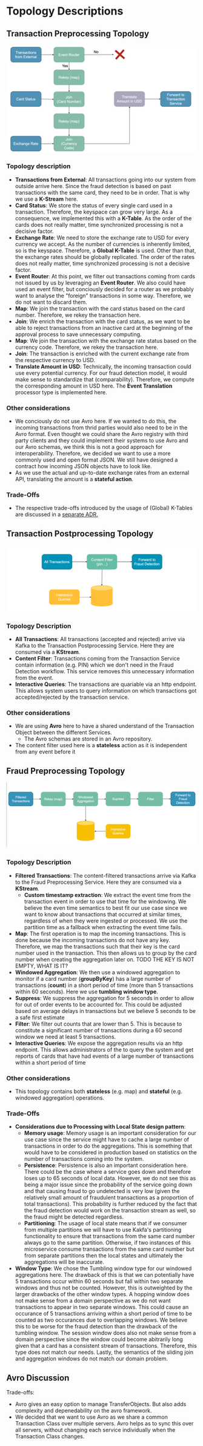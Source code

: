 # Topology Descriptions

## Transaction Preprocessing Topology
![Transaction Preprocessing Topology - Diagram](diagrams/topologies/transaction_preprocessing_topology_diagram.png)
### Topology description
- **Transactions from External**: All transactions going into our system from outside arrive here. Since the fraud detection is based on past transactions with the same card, they need to be in order. That is why we use a **K-Stream** here.
- **Card Status**: We store the status of every single card used in a transaction. Therefore, the keyspace can grow very large. As a consequence, we implemented this with a **K-Table**. As the order of the cards does not really matter, time synchronized processing is not a decisive factor.
- **Exchange Rate**: We need to store the exchange rate to USD for every currency we accept. As the number of currencies is inherently limited, so is the keyspace. Therefore, a **Global K-Table** is used. Other than that, the exchange rates should be globally replicated. The order of the rates does not really matter, time synchronized processing is not a decisive factor.
- **Event Router**: At this point, we filter out transactions coming from cards not issued by us by leveraging an **Event Router**. We also could have used an event filter, but conciously decided for a router as we probably want to analyse the "foreign" transactions in some way. Therefore, we do not want to discard them.
- **Map**: We join the transaction with the card status based on the card number. Therefore, we rekey the transaction here.
- **Join**: We enrich the transaction with the card status, as we want to be able to reject transactions from an inactive card at the beginning of the approval process to save unnecessary computing.
- **Map**: We join the transaction with the exchange rate status based on the currency code. Therefore, we rekey the transaction here.
- **Join**: The transaction is enriched with the current exchange rate from the respective currency to USD.
- **Translate Amount in USD**: Technically, the incoming transaction could use every potential currency. For our fraud detection model, it would make sense to standardize that (comparability). Therefore, we compute the corresponding amount in USD here. The **Event Translation** processor type is implemented here.

### Other considerations
- We conciously do not use Avro here. If we wanted to do this, the incoming transactions from thrid parties would also need to be in the Avro format. Even thought we could share the Avro registry with third party clients and they could implement their systems to use Avro and our Avro schemas, we think this is not a good approach for interoperability. Therefore, we decided we want to use a more commonly used and open format  JSON. We still have designed a contract how incoming JSON objects have to look like.
- As we use the actual and up-to-date exchange rates from an external API, translating the amount is a **stateful action**.

### Trade-Offs
- The respective trade-offs introduced by the usage of (Global) K-Tables are discussed in a [separate ADR.](./architecture/decisions/0009-use-caching-in-preprocessing.md)
## Transaction Postprocessing Topology

![Transaction Postprocessing Topology - Diagram](diagrams/topologies/transaction_postprocessing_topology_diagram.png)
### Topology Description
- **All Transactions**: All transactions (accepted and rejected) arrive via Kafka to the Transaction Postprocessing Service. Here they are consumed via a **KStream**.
- **Content Filter**: Transactions coming from the Transaction Service contain information (e.g. PIN) which we don't need in the Fraud Detection workflow. This service removes this unnecessary information from the event.
- **Interactive Queries**: The transactions are quariable via an http endpoint. This allows system users to query information on which transactions got accepted/rejected by the transaction service.

### Other considerations
- We are using **Avro** here to have a shared understand of the Transaction Object between the different Services.
  - The Avro schemas are stored in an Avro repository.
- The content filter used here is a **stateless** action as it is independent from any event before it
## Fraud Preprocessing Topology

![Fraud Preprocessing Topology - Diagram](diagrams/topologies/fraud_preprocessing_topology_diagram.png)

### Topology Description
- **Filtered Transactions**: The content-filtered transactions arrive via Kafka to the Fraud Preprocessing Service. Here they are consumed via a **KStream**.
  - **Custom timestamp extraction**: We extract the event time from the transaction event in order to use that time for the windowing. We believe the even time semantics to best fit our use case since we want to know about transactions that occurred at similar times, regardless of when they were ingested or processed. We use the partition time as a fallback when extracting the event time fails. 
- **Map**: The first operation is to map the incoming transactions. This is done because the incoming transactions do not have any key. Therefore, we map the transactions such that their key is the card number used in the transaction. This then allows us to group by the card number when creating the aggregation later on.
TODO THE KEY IS NOT EMPTY, WHAT IS IT?
- **Windowed Aggregation**: We then use a windowed aggregation to monitor if a card number (**groupByKey**) has a large number of transactions (**count**) in a short period of time (more than 5 transactions within 60 seconds). Here we use **tumbling window type**.
- **Suppress**: We suppress the aggregation for 5 seconds in order to allow for out of order events to be accounted for. This could be adjusted based on average delays in transactions but we believe 5 seconds to be a safe first estimate 
- **Filter**: We filter out counts that are lower than 5. This is because to constitute a significant number of transactions during a 60 second window we need at least 5 transactions. 
- **Interactive Queries**: We expose the aggregation results via an http endpoint. This allows administrators of the to query the system and get reports of cards that have had events of a large number of transactions within a short period of time

### Other considerations
- This topology contains both **stateless** (e.g. map) and **stateful** (e.g. windowed aggregation) operations.

### Trade-Offs

- **Considerations due to Processing with Local State design pattern**:
  - **Memory usage**: Memory usage is an important consideration for our use case since the service might have to cache a large number of transactions in order to do the aggregations. This is something that would have to be considered in production based on statistics on the number of transactions coming into the system.
  - **Persistence**: Persistence is also an important consideration here. There could be the case where a service goes down and therefore loses up to 65 seconds of local data. However, we do not see this as being a major issue since the probability of the service going down and that causing fraud to go undetected is very low (given the relatively small amount of fraudulent transactions as a proportion of total transactions). This probability is further reduced by the fact that the fraud detection would work on the transaction stream as well, so the fraud might be detected regardless.
  - **Partitioning**: The usage of local state means that if we consumer from multiple partitions we will have to use Kakfa's partitioning functionality to ensure that transactions from the same card number always go to the same partition. Otherwise, if two instances of this microservice consume transactions from the same card number but from separate partitions then the local states and ultimately the aggregations will be inaccurate.  
- **Window Type**: We chose the Tumbling window type for our windowed aggregations here. The drawback of this is that we can potentially have 5 transactions occur within 60 seconds but fall within two separate windows and thus not be counted. However, this is outweighted by the larger drawbacks of the other window types. A hopping window does not make sense from a domain perspective as we do not want transactions to appear in two separate windows. This could cause an occurance of 5 transactions arriving within a short period of time to be counted as two occurances due to overlapping windows. We believe this to be worse for the fraud detection than the drawback of the tumbling window. The session window does also not make sense from a domain perspective since the window could become abitrarily long given that a card has a consistent stream of transactions. Therefore, this type does not match our needs. Lastly, the semantics of the sliding join and aggregation windows do not match our domain problem.  

## Avro Discussion

Trade-offs: 
- Avro gives an easy option to manage TransferObjects. But also adds complexity and depenedability on the avro framework.
- We decided that we want to use Avro as we share a common Transaction Class over multiple servers. Avro helps as to sync this over all servers, without changing each service individually when the Transaction Class changes.
